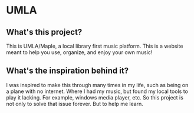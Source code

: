 # UMLA

## What's this project?
This is UMLA/Maple, a local library first music platform. This is a website meant to help you use, organize, and enjoy your own music!

## What's the inspiration behind it?
I was inspired to make this through many times in my life, such as being on a plane with no internet. Where I had my music, but found my local tools to play it lacking. For example, windows media player, etc. So this project is not only to solve that issue forever. But to help me learn.
